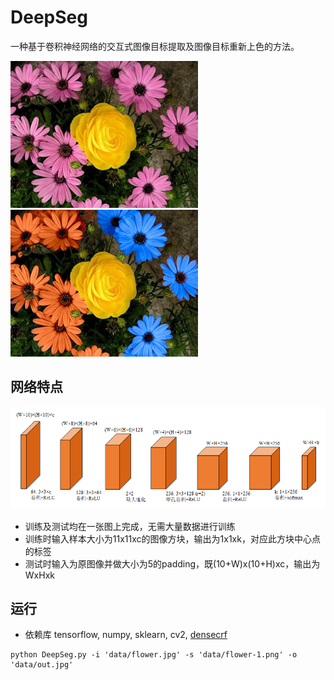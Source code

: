 # DeepSeg
一种基于卷积神经网络的交互式图像目标提取及图像目标重新上色的方法。

<img src="data/flower.jpg" width=300 height=235 /><img src="data/out.jpg" width=300 height=235 />

## 网络特点
<img src="net.png" />

- 训练及测试均在一张图上完成，无需大量数据进行训练
- 训练时输入样本大小为11x11xc的图像方块，输出为1x1xk，对应此方块中心点的标签
- 测试时输入为原图像并做大小为5的padding，既(10+W)x(10+H)xc，输出为WxHxk

## 运行
- 依赖库 tensorflow, numpy, sklearn, cv2, [densecrf](https://github.com/lucasb-eyer/pydensecrf)

```shell
python DeepSeg.py -i 'data/flower.jpg' -s 'data/flower-1.png' -o 'data/out.jpg'
```